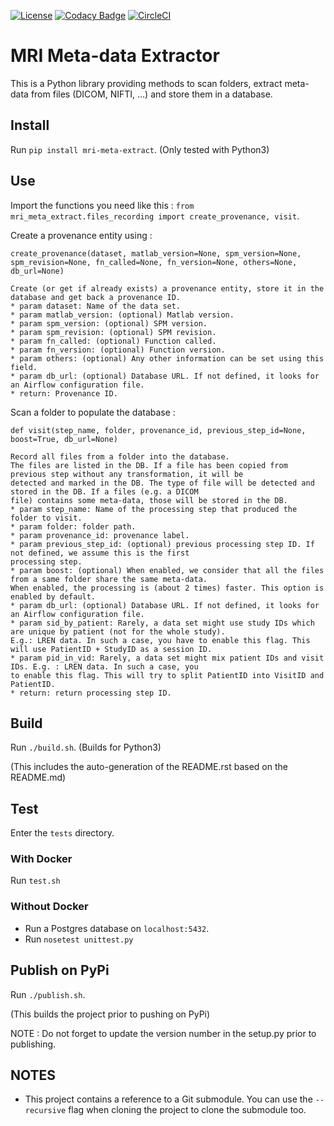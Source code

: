 [![License](https://img.shields.io/badge/license-Apache--2.0-blue.svg)](https://github.com/LREN-CHUV/mri-meta-extract/blob/master/LICENSE)
[![Codacy Badge](https://api.codacy.com/project/badge/Grade/4547fb5d1e464e4087640e046893576a)](https://www.codacy.com/app/mirco-nasuti/mri-meta-extract?utm_source=github.com&amp;utm_medium=referral&amp;utm_content=LREN-CHUV/mri-meta-extract&amp;utm_campaign=Badge_Grade)
[![CircleCI](https://circleci.com/gh/LREN-CHUV/mri-meta-extract.svg?style=svg)](https://circleci.com/gh/LREN-CHUV/mri-meta-extract)

# MRI Meta-data Extractor

This is a Python library providing methods to scan folders, extract meta-data from files (DICOM, NIFTI, ...) and store 
them in a database.

## Install

Run `pip install mri-meta-extract`. (Only tested with Python3)

## Use

Import the functions you need like this : `from mri_meta_extract.files_recording import create_provenance, visit`.

Create a provenance entity using :
   
    create_provenance(dataset, matlab_version=None, spm_version=None, spm_revision=None, fn_called=None, fn_version=None, others=None, db_url=None)
    
    Create (or get if already exists) a provenance entity, store it in the database and get back a provenance ID.
    * param dataset: Name of the data set.
    * param matlab_version: (optional) Matlab version.
    * param spm_version: (optional) SPM version.
    * param spm_revision: (optional) SPM revision.
    * param fn_called: (optional) Function called.
    * param fn_version: (optional) Function version.
    * param others: (optional) Any other information can be set using this field.
    * param db_url: (optional) Database URL. If not defined, it looks for an Airflow configuration file.
    * return: Provenance ID.
    
Scan a folder to populate the database :

    def visit(step_name, folder, provenance_id, previous_step_id=None, boost=True, db_url=None)
    
    Record all files from a folder into the database.
    The files are listed in the DB. If a file has been copied from previous step without any transformation, it will be
    detected and marked in the DB. The type of file will be detected and stored in the DB. If a files (e.g. a DICOM
    file) contains some meta-data, those will be stored in the DB.
    * param step_name: Name of the processing step that produced the folder to visit.
    * param folder: folder path.
    * param provenance_id: provenance label.
    * param previous_step_id: (optional) previous processing step ID. If not defined, we assume this is the first
    processing step.
    * param boost: (optional) When enabled, we consider that all the files from a same folder share the same meta-data.
    When enabled, the processing is (about 2 times) faster. This option is enabled by default.
    * param db_url: (optional) Database URL. If not defined, it looks for an Airflow configuration file.
    * param sid_by_patient: Rarely, a data set might use study IDs which are unique by patient (not for the whole study).
    E.g.: LREN data. In such a case, you have to enable this flag. This will use PatientID + StudyID as a session ID.
    * param pid_in_vid: Rarely, a data set might mix patient IDs and visit IDs. E.g. : LREN data. In such a case, you
    to enable this flag. This will try to split PatientID into VisitID and PatientID.
    * return: return processing step ID.
    
## Build

Run `./build.sh`. (Builds for Python3)

(This includes the auto-generation of the README.rst based on the README.md)

## Test

Enter the `tests` directory.

### With Docker

Run `test.sh`

### Without Docker

* Run a Postgres database on `localhost:5432`.
* Run `nosetest unittest.py`

## Publish on PyPi

Run `./publish.sh`.

(This builds the project prior to pushing on PyPi)

NOTE : Do not forget to update the version number in the setup.py prior to publishing.

## NOTES

* This project contains a reference to a Git submodule. You can use the `--recursive` flag when cloning the project to clone the submodule too.
